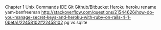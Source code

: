 Chapter 1
Unix Commands
IDE
Git
Github/Bitbucket
Heroku
  heroku rename yam-benfreeman
  http://stackoverflow.com/questions/21544626/how-do-you-manage-secret-keys-and-heroku-with-ruby-on-rails-4-1-0beta1/22458102#22458102
pg vs sqlite

